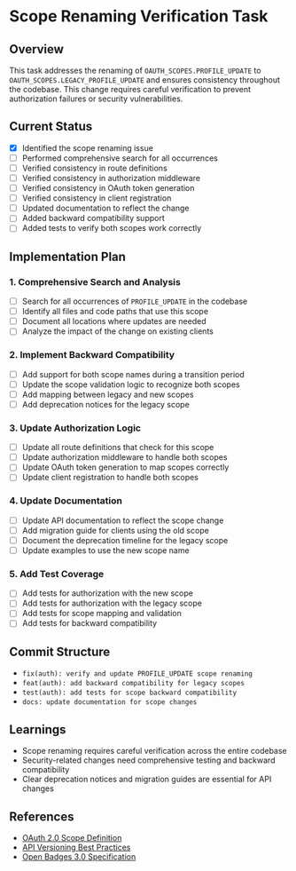 # Scope Renaming Verification Task

## Overview
This task addresses the renaming of `OAUTH_SCOPES.PROFILE_UPDATE` to `OAUTH_SCOPES.LEGACY_PROFILE_UPDATE` and ensures consistency throughout the codebase. This change requires careful verification to prevent authorization failures or security vulnerabilities.

## Current Status
- [x] Identified the scope renaming issue
- [ ] Performed comprehensive search for all occurrences
- [ ] Verified consistency in route definitions
- [ ] Verified consistency in authorization middleware
- [ ] Verified consistency in OAuth token generation
- [ ] Verified consistency in client registration
- [ ] Updated documentation to reflect the change
- [ ] Added backward compatibility support
- [ ] Added tests to verify both scopes work correctly

## Implementation Plan

### 1. Comprehensive Search and Analysis
- [ ] Search for all occurrences of `PROFILE_UPDATE` in the codebase
- [ ] Identify all files and code paths that use this scope
- [ ] Document all locations where updates are needed
- [ ] Analyze the impact of the change on existing clients

### 2. Implement Backward Compatibility
- [ ] Add support for both scope names during a transition period
- [ ] Update the scope validation logic to recognize both scopes
- [ ] Add mapping between legacy and new scopes
- [ ] Add deprecation notices for the legacy scope

### 3. Update Authorization Logic
- [ ] Update all route definitions that check for this scope
- [ ] Update authorization middleware to handle both scopes
- [ ] Update OAuth token generation to map scopes correctly
- [ ] Update client registration to handle both scopes

### 4. Update Documentation
- [ ] Update API documentation to reflect the scope change
- [ ] Add migration guide for clients using the old scope
- [ ] Document the deprecation timeline for the legacy scope
- [ ] Update examples to use the new scope name

### 5. Add Test Coverage
- [ ] Add tests for authorization with the new scope
- [ ] Add tests for authorization with the legacy scope
- [ ] Add tests for scope mapping and validation
- [ ] Add tests for backward compatibility

## Commit Structure
- `fix(auth): verify and update PROFILE_UPDATE scope renaming`
- `feat(auth): add backward compatibility for legacy scopes`
- `test(auth): add tests for scope backward compatibility`
- `docs: update documentation for scope changes`

## Learnings
- Scope renaming requires careful verification across the entire codebase
- Security-related changes need comprehensive testing and backward compatibility
- Clear deprecation notices and migration guides are essential for API changes

## References
- [OAuth 2.0 Scope Definition](https://datatracker.ietf.org/doc/html/rfc6749#section-3.3)
- [API Versioning Best Practices](https://www.mnot.net/blog/2012/12/04/api-evolution)
- [Open Badges 3.0 Specification](https://www.imsglobal.org/spec/ob/v3p0/)
